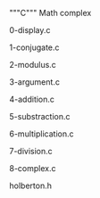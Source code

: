 """C"""
Math complex 

0-display.c

1-conjugate.c


2-modulus.c


3-argument.c


4-addition.c



5-substraction.c


6-multiplication.c




7-division.c



8-complex.c



holberton.h
